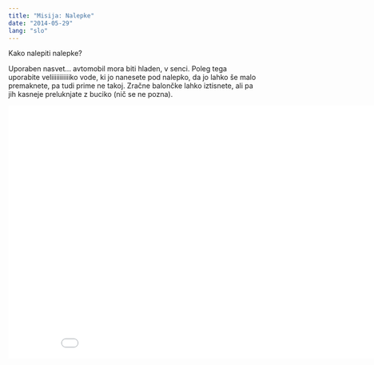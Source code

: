 ```yaml
---
title: "Misija: Nalepke"
date: "2014-05-29"
lang: "slo"
---
```


Kako nalepiti nalepke?

Uporaben nasvet... avtomobil mora biti hladen, v senci. Poleg tega uporabite veliiiiiiiiiiiko vode, ki jo nanesete pod nalepko, da jo lahko še malo premaknete, pa tudi prime ne takoj. Zračne balončke lahko iztisnete, ali pa jih kasneje preluknjate z buciko (nič se ne pozna).

<iframe src="//www.youtube.com/embed/jjlFEZvkkWA" width="900" height="506" frameborder="0" allowfullscreen="allowfullscreen"></iframe>
